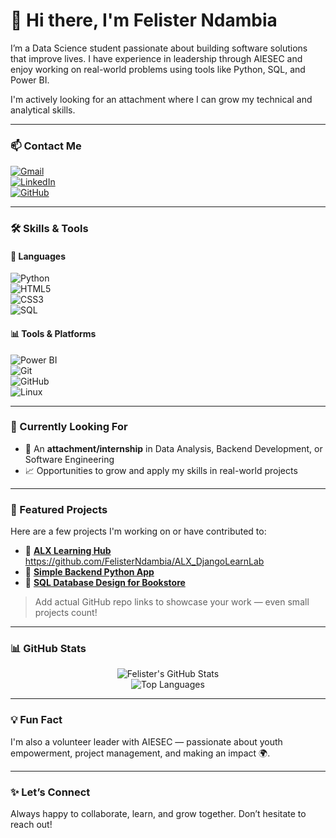 # 👋 Hi there, I'm Felister Ndambia

I’m a Data Science student passionate about building software solutions that improve lives. I have experience in leadership through AIESEC and enjoy working on real-world problems using tools like Python, SQL, and Power BI.

I'm actively looking for an attachment where I can grow my technical and analytical skills.

---

### 📫 Contact Me

[![Gmail](https://img.shields.io/badge/Email-ndambiafelister@gmail.com-red?style=for-the-badge&logo=gmail&logoColor=white)](mailto:ndambiafelister@gmail.com)  
[![LinkedIn](https://img.shields.io/badge/LinkedIn-FelisterNdambia-blue?style=for-the-badge&logo=linkedin)](https://www.linkedin.com/in/felister-ndambia-015732321/)  
[![GitHub](https://img.shields.io/badge/GitHub-FelisterNdambia-black?style=for-the-badge&logo=github)](https://github.com/felisterndambia)

---

### 🛠️ Skills & Tools

#### 🧠 Languages  
![Python](https://img.shields.io/badge/Python-3776AB?style=for-the-badge&logo=python&logoColor=white)  
![HTML5](https://img.shields.io/badge/HTML5-E34F26?style=for-the-badge&logo=html5&logoColor=white)  
![CSS3](https://img.shields.io/badge/CSS3-1572B6?style=for-the-badge&logo=css3&logoColor=white)  
![SQL](https://img.shields.io/badge/SQL-4479A1?style=for-the-badge&logo=postgresql&logoColor=white)

#### 📊 Tools & Platforms  
![Power BI](https://img.shields.io/badge/PowerBI-F2C811?style=for-the-badge&logo=powerbi&logoColor=black)  
![Git](https://img.shields.io/badge/Git-F05032?style=for-the-badge&logo=git&logoColor=white)  
![GitHub](https://img.shields.io/badge/GitHub-181717?style=for-the-badge&logo=github&logoColor=white)  
![Linux](https://img.shields.io/badge/Linux-FCC624?style=for-the-badge&logo=linux&logoColor=black)

---

### 🚀 Currently Looking For

- 📌 An **attachment/internship** in Data Analysis, Backend Development, or Software Engineering  
- 📈 Opportunities to grow and apply my skills in real-world projects

---

### 📌 Featured Projects

Here are a few projects I'm working on or have contributed to:

- 🔗 [**ALX Learning Hub**](#) https://github.com/FelisterNdambia/ALX_DjangoLearnLab 
- 🔗 [**Simple Backend Python App**](#)  
- 🔗 [**SQL Database Design for Bookstore**](#)

> Add actual GitHub repo links to showcase your work — even small projects count!

---

### 📊 GitHub Stats

<div align="center">

![Felister's GitHub Stats](https://github-readme-stats.vercel.app/api?username=felisterndambia&show_icons=true&theme=radical)  
![Top Languages](https://github-readme-stats.vercel.app/api/top-langs/?username=felisterndambia&layout=compact&theme=radical)

</div>

---

### 💡 Fun Fact

I'm also a volunteer leader with AIESEC — passionate about youth empowerment, project management, and making an impact 🌍.

---

### ✨ Let’s Connect

Always happy to collaborate, learn, and grow together. Don’t hesitate to reach out!



